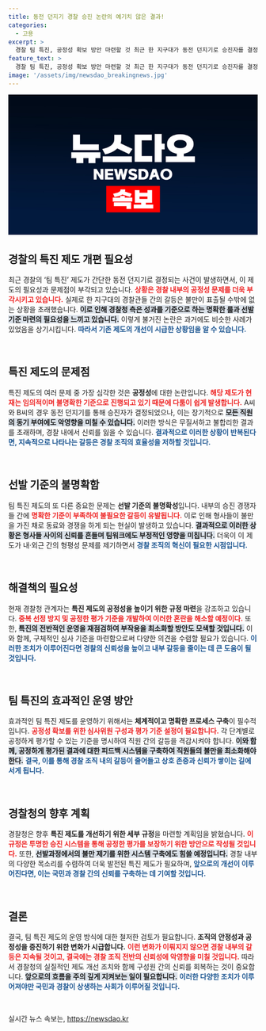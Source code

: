```yaml
---
title: 동전 던지기 경찰 승진 논란의 예기치 않은 결과!
categories:
  - 고용
excerpt: >
  경찰 팀 특진, 공정성 확보 방안 마련할 것 최근 한 지구대가 동전 던지기로 승진자를 결정해 논란! 특진 제도의 문란한 운영 실태가 드러나며, 경찰은 규제 강화에 나선다. 클릭해서 자세히 알아보세요!
feature_text: >
  경찰 팀 특진, 공정성 확보 방안 마련할 것 최근 한 지구대가 동전 던지기로 승진자를 결정해 논란! 특진 제도의 문란한 운영 실태가 드러나며, 경찰은 규제 강화에 나선다. 클릭해서 자세히 알아보세요!
image: '/assets/img/newsdao_breakingnews.jpg'
---
```


<p><img src="/assets/img/newsdao_breakingnews.jpg" alt="ranknews 속보" /></p>

<h2 data-ke-size="size26">경찰의 특진 제도 개편 필요성</h2>

<p data-ke-size="size16">최근 경찰의 ‘팀 특진’ 제도가 간단한 동전 던지기로 결정되는 사건이 발생하면서, 이 제도의 필요성과 문제점이 부각되고 있습니다. <b><span style="color: #ee2323;">상황은 경찰 내부의 공정성 문제를 더욱 부각시키고 있습니다.</span></b> 실제로 한 지구대의 경찰관들 간의 갈등은 불만이 표출될 수밖에 없는 상황을 초래했습니다. <b><span style="background-color: #21538527;">이로 인해 경찰청 측은 성과를 기준으로 하는 명확한 룰과 선발 기준 마련의 필요성을 느끼고 있습니다.</span></b> 이렇게 불거진 논란은 과거에도 비슷한 사례가 있었음을 상기시킵니다. <b><span style="color: #1a5490;">따라서 기존 제도의 개선이 시급한 상황임을 알 수 있습니다.</span></b></p>

<p data-ke-size="size16">&nbsp;</p>

<h2 data-ke-size="size26">특진 제도의 문제점</h2>

<p data-ke-size="size16">특진 제도의 여러 문제 중 가장 심각한 것은 <b>공정성</b>에 대한 논란입니다. <b><span style="color: #ee2323;">해당 제도가 현재는 임의적이며 불명확한 기준으로 진행되고 있기 때문에 다툼이 쉽게 발생합니다.</span></b> A씨와 B씨의 경우 동전 던지기를 통해 승진자가 결정되었으나, 이는 장기적으로 <b><span style="background-color: #21538527;">모든 직원의 동기 부여에도 악영향을 미칠 수 있습니다.</span></b> 이러한 방식은 무질서하고 불합리한 결과를 초래하며, 경찰 내에서 신뢰를 잃을 수 있습니다. <b><span style="color: #1a5490;">결과적으로 이러한 상황이 반복된다면, 지속적으로 나타나는 갈등은 경찰 조직의 효율성을 저하할 것입니다.</span></b></p>

<p data-ke-size="size16">&nbsp;</p>

<h2 data-ke-size="size26">선발 기준의 불명확함</h2>

<p data-ke-size="size16">팀 특진 제도의 또 다른 중요한 문제는 <b>선발 기준의 불명확성</b>입니다. 내부의 승진 경쟁자들 간에 <b><span style="color: #ee2323;">명확한 기준이 부족하여 불필요한 갈등이 유발됩니다.</span></b> 이로 인해 형사들이 불만을 가진 채로 동료와 경쟁을 하게 되는 현실이 발생하고 있습니다. <b><span style="background-color: #21538527;">결과적으로 이러한 상황은 형사들 사이의 신뢰를 흔들며 팀워크에도 부정적인 영향을 미칩니다.</span></b> 더욱이 이 제도가 내·외근 간의 형평성 문제를 제기하면서 <b><span style="color: #1a5490;">경찰 조직의 혁신이 필요한 시점입니다.</span></b></p>

<p data-ke-size="size16">&nbsp;</p>

<h2 data-ke-size="size26">해결책의 필요성</h2>

<p data-ke-size="size16">현재 경찰청 관계자는 <b>특진 제도의 공정성을 높이기 위한 규정 마련</b>을 강조하고 있습니다. <b><span style="color: #ee2323;">중복 선정 방지 및 공정한 평가 기준을 개발하여 이러한 혼란을 해소할 예정이다.</span></b> 또한, <b><span style="background-color: #21538527;">특진의 전반적인 운영을 재점검하여 부작용을 최소화할 방안도 모색할 것입니다.</span></b> 이와 함께, 구체적인 심사 기준을 마련함으로써 다양한 의견을 수렴할 필요가 있습니다. <b><span style="color: #1a5490;">이러한 조치가 이루어진다면 경찰의 신뢰성을 높이고 내부 갈등을 줄이는 데 큰 도움이 될 것입니다.</span></b></p>

<p data-ke-size="size16">&nbsp;</p>

<h2 data-ke-size="size26">팀 특진의 효과적인 운영 방안</h2>

<p data-ke-size="size16">효과적인 팀 특진 제도를 운영하기 위해서는 <b>체계적이고 명확한 프로세스 구축</b>이 필수적입니다. <b><span style="color: #ee2323;">공정성 확보를 위한 심사위원 구성과 평가 기준 설정이 필요합니다.</span></b> 각 단계별로 공정하게 평가할 수 있는 기준을 명시하여 직원 간의 갈등을 격감시켜야 합니다. <b><span style="background-color: #21538527;">이와 함께, 공정하게 평가된 결과에 대한 피드백 시스템을 구축하여 직원들의 불만을 최소화해야 한다.</span></b> <b><span style="color: #1a5490;">결국, 이를 통해 경찰 조직 내의 갈등이 줄어들고 상호 존중과 신뢰가 쌓이는 길에 서게 됩니다.</span></b></p>

<p data-ke-size="size16">&nbsp;</p>

<h2 data-ke-size="size26">경찰청의 향후 계획</h2>

<p data-ke-size="size16">경찰청은 향후 <b>특진 제도를 개선하기 위한 세부 규정</b>을 마련할 계획임을 밝혔습니다. <b><span style="color: #ee2323;">이규정은 투명한 승진 시스템을 통해 공정한 평가를 보장하기 위한 방안으로 작성될 것입니다.</span></b> 또한, <b><span style="background-color: #21538527;">선발과정에서의 불만 제기를 위한 시스템 구축에도 힘쓸 예정입니다.</span></b> 경찰 내부의 다양한 목소리를 수렴하여 더욱 발전된 특진 제도가 필요하며, <b><span style="color: #1a5490;">앞으로의 개선이 이루어진다면, 이는 국민과 경찰 간의 신뢰를 구축하는 데 기여할 것입니다.</span></b></p>

<p data-ke-size="size16">&nbsp;</p>

<h2 data-ke-size="size26">결론</h2>

<p data-ke-size="size16">결국, 팀 특진 제도의 운영 방식에 대한 철저한 검토가 필요합니다. <b>조직의 안정성과 공정성을 증진하기 위한 변화가 시급합니다.</b> <b><span style="color: #ee2323;">이런 변화가 이뤄지지 않으면 경찰 내부의 갈등은 지속될 것이고, 결국에는 경찰 조직 전반의 신뢰성에 악영향을 미칠 것입니다.</span></b> 따라서 경찰청의 실질적인 제도 개선 조치와 함께 구성원 간의 신뢰를 회복하는 것이 중요합니다. <b><span style="background-color: #21538527;">앞으로의 흐름을 주의 깊게 지켜보는 일이 필요합니다.</span></b> <b><span style="color: #1a5490;">이러한 다양한 조치가 이루어져야만 국민과 경찰이 상생하는 사회가 이루어질 것입니다.</span></b></p>

<p data-ke-size="size16">&nbsp;</p>
실시간 뉴스 속보는, <a href="https://newsdao.kr" rel="dofollow">https://newsdao.kr</a>


